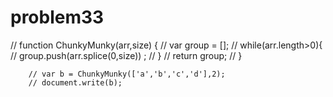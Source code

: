 # problem33
// function ChunkyMunky(arr,size) {
        //       var group = [];
        //       while(arr.length>0){
        //          group.push(arr.splice(0,size)) ;
        //       }
        //       return group;
        // }


        // var b = ChunkyMunky(['a','b','c','d'],2);
        // document.write(b);
